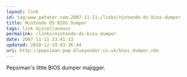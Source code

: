 ```yaml
---
layout: link
id: tag:www.patater.com,2007-11-11:/links/nintendo-ds-bios-dumper
title: Nintendo DS BIOS Dumper
tags: link miscellaneous
permalink: /links/nintendo-ds-bios-dumper
date: 2007-11-11 23:41:13
updated: 2010-12-19 03:36:44
uri: http://pepsiman.pwp.blueyonder.co.uk/bios_dumper.nds
---
```

Pepsiman's little BIOS dumper majigger.
